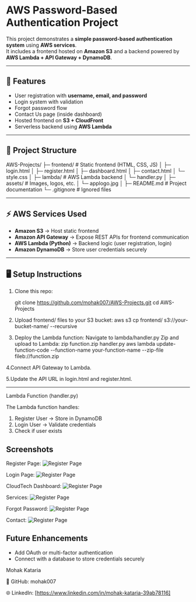 # AWS Password-Based Authentication Project  

This project demonstrates a **simple password-based authentication system** using **AWS services**.  
It includes a frontend hosted on **Amazon S3** and a backend powered by **AWS Lambda + API Gateway + DynamoDB**.  

---

## 🚀 Features
- User registration with **username, email, and password**
- Login system with validation
- Forgot password flow
- Contact Us page (inside dashboard)
- Hosted frontend on **S3 + CloudFront**
- Serverless backend using **AWS Lambda**

---

## 📂 Project Structure

AWS-Projects/
├─ frontend/ # Static frontend (HTML, CSS, JS)
│ ├─ login.html
│ ├─ register.html
│ ├─ dashboard.html
│ ├─ contact.html
│ └─ style.css
│
├─ lambda/ # AWS Lambda backend
│ └─ handler.py
│
├─ assets/ # Images, logos, etc.
│ └─ applogo.jpg
│
├─ README.md # Project documentation
└─ .gitignore # Ignored files

---

## ⚡ AWS Services Used
- **Amazon S3** → Host static frontend  
- **Amazon API Gateway** → Expose REST APIs for frontend communication  
- **AWS Lambda (Python)** → Backend logic (user registration, login)  
- **Amazon DynamoDB** → Store user credentials securely  

---

## 🖥️ Setup Instructions
1. Clone this repo:
 
   git clone https://github.com/mohak007/AWS-Projects.git
   cd AWS-Projects
   
2. Upload frontend/ files to your S3 bucket:
    aws s3 cp frontend/ s3://your-bucket-name/ --recursive
3. Deploy the Lambda function:
    Navigate to lambda/handler.py
    Zip and upload to Lambda:
      zip function.zip handler.py
      aws lambda update-function-code --function-name your-function-name --zip-file fileb://function.zip

4.Connect API Gateway to Lambda.

5.Update the API URL in login.html and register.html.

---
Lambda Function (handler.py)

The Lambda function handles:
1. Register User → Store in DynamoDB
2. Login User → Validate credentials
3. Check if user exists

## Screenshots
Register Page:
![Register Page](Images/register-page.png)

Login Page:
![Register Page](Images/login-page.png)

CloudTech Dashboard:
![Register Page](Images/cloudtech-dashboard.png)

Services:
![Register Page](Images/services.png)

Forgot Password:
![Register Page](Images/forgotPassword.png)

Contact:
![Register Page](Images/contact.png)




## Future Enhancements
- Add OAuth or multi-factor authentication
- Connect with a database to store credentials securely


Mohak Kataria

💼 GitHub: mohak007

🌐 LinkedIn: [https://www.linkedin.com/in/mohak-kataria-39ab78116]
